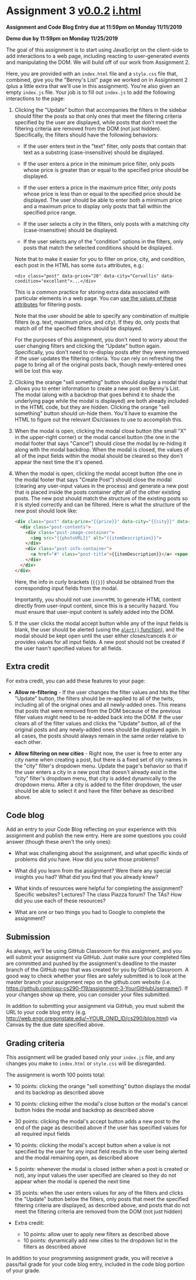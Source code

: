 # Assignment 3 [v0.0.2](https://github.com/jeremyjia/Games/edit/master/issues/53/README.md) [i.html](i.html)

**Assignment and Code Blog Entry due at 11:59pm on Monday 11/11/2019**

**Demo due by 11:59pm on Monday 11/25/2019**

The goal of this assignment is to start using JavaScript on the client-side to add interactions to a web page, including reacting to user-generated events and manipulating the DOM.  We will build off of our work from Assignment 2.

Here, you are provided with an `index.html` file and a `style.css` file that, combined, give you the "Benny's List" page we worked on in Assignment 2 (plus a little extra that we'll use in this assignment).  You're also given an empty `index.js` file. Your job is to fill out `index.js` to add the following interactions to the page:

1. Clicking the "Update" button that accompanies the filters in the sidebar should filter the posts so that only ones that meet the filtering criteria specified by the user are displayed, while posts that don't meet the filtering criteria are removed from the DOM (not just hidden).  Specifically, the filters should have the following behaviors:

    * If the user enters text in the "text" filter, only posts that contain that text as a substring (case-insensitive) should be displayed.

    * If the user enters a price in the minimum price filter, only posts whose price is greater than or equal to the specified price should be displayed.

    * If the user enters a price in the maximum price filter, only posts whose price is less than or equal to the specified price should be displayed.  The user should be able to enter both a minimum price and a maximum price to display only posts that fall within the specified price range.

    * If the user selects a city in the filters, only posts with a matching city (case-insensitive) should be displayed.

    * If the user selects any of the "condition" options in the filters, only posts that match the selected conditions should be displayed.

    Note that to make it easier for you to filter on price, city, and condition, each post in the HTML has some `data` attributes, e.g.:
    ```
    <div class="post" data-price="20" data-city="Corvallis" data-condition="excellent">...</div>
    ```
    This is a common practice for storing extra data associated with particular elements in a web page.  You can [use the values of these attributes](https://developer.mozilla.org/en-US/docs/Learn/HTML/Howto/Use_data_attributes) for filtering posts.

    Note that the user should be able to specify any combination of multiple filters (e.g. text, maximum price, and city).  If they do, only posts that match *all* of the specified filters should be displayed.

    For the purposes of this assignment, you don't need to worry about the user changing filters and clicking the "Update" button again.  Specifically, you don't need to re-display posts after they were removed if the user updates the filtering criteria.  You can rely on refreshing the page to bring all of the original posts back, though newly-entered ones will be lost this way.

2. Clicking the orange "sell something" button should display a modal that allows you to enter information to create a new post on Benny's List.  The modal (along with a backdrop that goes behind it to shade the underlying page while the modal is displayed) are both already included in the HTML code, but they are hidden. Clicking the orange "sell something" button should un-hide them.  You'll have to examine the HTML to figure out the relevant IDs/classes to use to accomplish this.

3. When the modal is open, clicking the modal close button (the small "X" in the upper-right corner) or the modal cancel button (the one in the modal footer that says "Cancel") should close the modal by re-hiding it along with the modal backdrop.  When the modal is closed, the values of all of the input fields within the modal should be cleared so they don't appear the next time the it's opened.

4. When the modal is open, clicking the modal accept button (the one in the modal footer that says "Create Post") should close the modal (clearing any user-input values in the process) and generate a new post that is placed inside the posts container *after* all of the other existing posts.  The new post should match the structure of the existing posts so it is styled correctly and can be filtered.  Here is what the structure of the new post should look like:

    ```html
    <div class="post" data-price="{{price}}" data-city="{{city}}" data-condition="{{condition}}">
      <div class="post-contents">
        <div class="post-image-container">
          <img src="{{photoURL}}" alt="{{itemDescription}}">
        </div>
        <div class="post-info-container">
          <a href="#" class="post-title">{{itemDescription}}</a> <span class="post-price">${{price}}</span> <span class="post-city">({{city}})</span>
        </div>
      </div>
    </div>
    ```

    Here, the info in curly brackets (`{{}}`) should be obtained from the corresponding input fields from the modal.

    Importantly, you should not use `innerHTML` to generate HTML content directly from user-input content, since this is a security hazard.  You must ensure that user-input content is safely added into the DOM.

5. If the user clicks the modal accept button while any of the input fields is blank, the user should be alerted (using the [`alert()` function](https://developer.mozilla.org/en-US/docs/Web/API/Window/alert)), and the modal should be kept open until the user either closes/cancels it or provides values for all input fields.  A new post should not be created if the user hasn't specified values for all fields.

## Extra credit

For extra credit, you can add these features to your page:

* **Allow re-filtering** - If the user changes the filter values and hits the filter "Update" button, the filters should be re-applied to all of the twits, including all of the original ones and all newly-added ones.  This means that posts that were removed from the DOM because of the previous filter values might need to be re-added back into the DOM.  If the user clears all of the filter values and clicks the "Update" button, all of the original posts and any newly-added ones should be displayed again.  In all cases, the posts should always remain in the same order relative to each other.

* **Allow filtering on new cities** - Right now, the user is free to enter any city name when creating a post, but there is a fixed set of city names in the "city" filter's dropdown menu.  Update the page's behavior so that if the user enters a city in a new post that doesn't already exist in the "city" filter's dropdown menu, that city is added dynamically to the dropdown menu.  After a city is added to the filter dropdown, the user should be able to select it and have the filter behave as described above.

## Code blog

Add an entry to your Code Blog reflecting on your experience with this assignment and publish the new entry.  Here are some questions you could answer (though these aren't the only ones):

* What was challenging about the assignment, and what specific kinds of problems did you have.  How did you solve those problems?

* What did you learn from the assignment?  Were there any special insights you had?  What did you find that you already knew?

* What kinds of resources were helpful for completing the assignment?  Specific websites?  Lectures?  The class Piazza forum?  The TAs?  How did you use each of these resources?

* What are one or two things you had to Google to complete the assignment?

## Submission

As always, we'll be using GitHub Classroom for this assignment, and you will submit your assignment via GitHub.  Just make sure your completed files are committed and pushed by the assignment's deadline to the master branch of the GitHub repo that was created for you by GitHub Classroom.  A good way to check whether your files are safely submitted is to look at the master branch your assignment repo on the github.com website (i.e. https://github.com/osu-cs290-f19/assignment-3-YourGitHubUsername/). If your changes show up there, you can consider your files submitted.

In addition to submitting your assignment via GitHub, you must submit the URL to your code blog entry (e.g. http://web.engr.oregonstate.edu/~YOUR_ONID_ID/cs290/blog.html) via Canvas by the due date specified above.

## Grading criteria

This assignment will be graded based only your `index.js` file, and any changes you make to `index.html` or `style.css` will be disregarded.

The assignment is worth 100 points total:

* 10 points: clicking the orange "sell something" button displays the modal and its backdrop as described above

* 10 points: clicking either the modal's close button or the modal's cancel button hides the modal and backdrop as described above

* 30 points: clicking the modal's accept button adds a new post to the end of the page as described above if the user has specified values for all required input fields

* 10 points: clicking the modal's accept button when a value is not specified by the user for any input field results in the user being alerted and the modal remaining open, as described above

* 5 points: whenever the modal is closed (either when a post is created or not), any input values the user specified are cleared so they do not appear when the modal is opened the next time

* 35 points: when the user enters values for any of the filters and clicks the "Update" button below the filters, only posts that meet the specified filtering criteria are displayed, as described above, and posts that do not meet the filtering criteria are removed from the DOM (not just hidden)

* Extra credit:
  * 10 points: allow user to apply new filters as described above
  * 10 points: dynamically add new cities to the dropdown list in the filters as described above

In addition to your programming assignment grade, you will receive a pass/fail grade for your code blog entry, included in the code blog portion of your grade.
